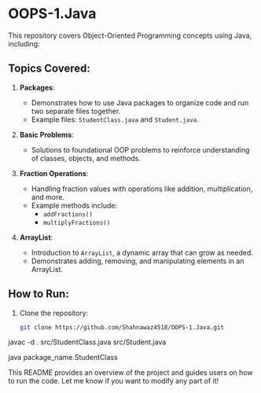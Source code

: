 # OOPS-1.Java

This repository covers Object-Oriented Programming concepts using Java, including:

## Topics Covered:

1. **Packages**:
   - Demonstrates how to use Java packages to organize code and run two separate files together.
   - Example files: `StudentClass.java` and `Student.java`.

2. **Basic Problems**:
   - Solutions to foundational OOP problems to reinforce understanding of classes, objects, and methods.

3. **Fraction Operations**:
   - Handling fraction values with operations like addition, multiplication, and more.
   - Example methods include:
     - `addFractions()`
     - `multiplyFractions()`

4. **ArrayList**:
   - Introduction to `ArrayList`, a dynamic array that can grow as needed.
   - Demonstrates adding, removing, and manipulating elements in an ArrayList.

## How to Run:

1. Clone the repository:
   ```bash
   git clone https://github.com/Shahnawaz4518/OOPS-1.Java.git
javac -d . src/StudentClass.java src/Student.java


java package_name.StudentClass



This README provides an overview of the project and guides users on how to run the code. Let me know if you want to modify any part of it!



